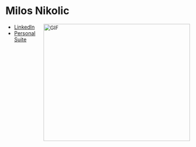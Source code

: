 # Milos Nikolic 

<img align="right" alt="GIF" src="https://storage.googleapis.com/my-bucket-permanent/onnline/137184767-79a13ec7-1bb3-4341-a6da-3a149c9c159a.gif" width="400" height="320" />

* [LinkedIn](https://www.linkedin.com/in/milos-nikolic-1b693168/)
* [Personal Suite](https://milos-nikolic.com/about/)




<!--
**milosnikolic93/milosnikolic93** is a ✨ _special_ ✨ repository because its `README.md` (this file) appears on your GitHub profile.


Here are some ideas to get you started:

- 🔭 I’m currently working on ...
- 🌱 I’m currently learning ...
- 👯 I’m looking to collaborate on ...
- 🤔 I’m looking for help with ...
- 💬 Ask me about ...
- 📫 How to reach me: ...
- 😄 Pronouns: ...
- ⚡ Fun fact: ...
-->

